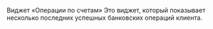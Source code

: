 Виджет «Операции по счетам»
Это виджет, который показывает несколько последних успешных банковских операций клиента.